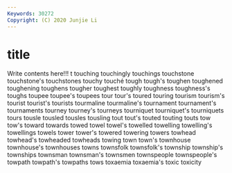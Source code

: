 ```yaml
---
Keywords: 30272
Copyright: (C) 2020 Junjie Li
---
```


# title

Write contents here!!!
t 
touching 
touchingly 
touchings 
touchstone 
touchstone's
touchstones 
touchy 
touché 
tough 
tough's 
toughen 
toughened 
toughening 
toughens 
tougher
toughest 
toughly 
toughness 
toughness's 
toughs 
toupee 
toupee's 
toupees 
tour 
tour's
toured 
touring 
tourism 
tourism's 
tourist 
tourist's 
tourists 
tourmaline 
tourmaline's 
tournament
tournament's 
tournaments 
tourney 
tourney's 
tourneys 
tourniquet 
tourniquet's 
tourniquets 
tours 
tousle
tousled 
tousles 
tousling 
tout 
tout's 
touted 
touting 
touts 
tow 
tow's
toward 
towards 
towed 
towel 
towel's 
towelled 
towelling 
towelling's 
towellings 
towels
tower 
tower's 
towered 
towering 
towers 
towhead 
towhead's 
towheaded 
towheads 
towing
town 
town's 
townhouse 
townhouse's 
townhouses 
towns 
townsfolk 
townsfolk's 
township 
township's
townships 
townsman 
townsman's 
townsmen 
townspeople 
townspeople's 
towpath 
towpath's 
towpaths 
tows
toxaemia 
toxaemia's 
toxic 
toxicity 
